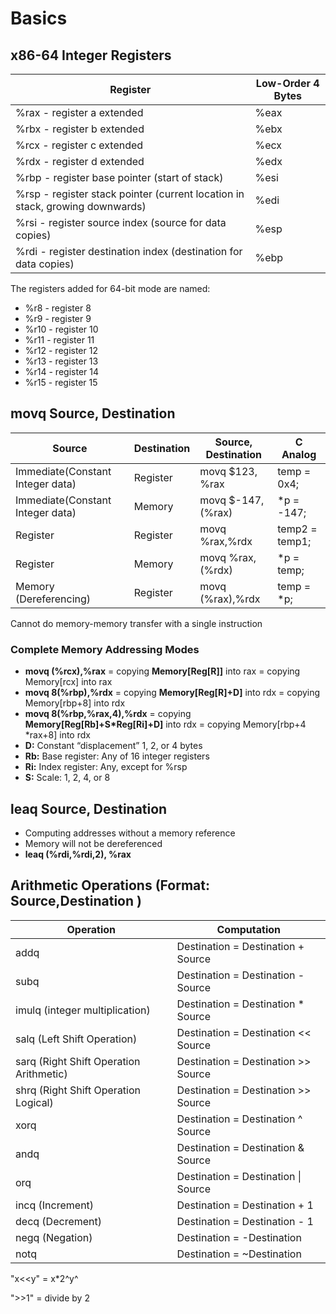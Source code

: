 # Basics

## x86-64 Integer Registers

| Register                                                     | Low-Order 4 Bytes |
| ------------------------------------------------------------ | ----------------- |
| %rax - register a extended                                   | %eax              |
| %rbx - register b extended                                   | %ebx              |
| %rcx - register c extended                                   | %ecx              |
| %rdx - register d extended                                   | %edx              |
| %rbp - register base pointer (start of stack)                | %esi              |
| %rsp - register stack pointer (current location in stack, growing downwards) | %edi              |
| %rsi - register source index (source for data copies)        | %esp              |
| %rdi - register destination index (destination for data copies) | %ebp              |

The registers added for 64-bit mode are named:

- %r8 - register 8
- %r9 - register 9
- %r10 - register 10
- %r11 - register 11
- %r12 - register 12
- %r13 - register 13
- %r14 - register 14
- %r15 - register 15

## movq Source, Destination

| Source                           | Destination | Source, Destination | C Analog       |
| -------------------------------- | ----------- | ------------------- | -------------- |
| Immediate(Constant Integer data) | Register    | movq $123, %rax     | temp = 0x4;    |
| Immediate(Constant Integer data) | Memory      | movq $-147,(%rax)   | *p = -147;     |
| Register                         | Register    | movq %rax,%rdx      | temp2 = temp1; |
| Register                         | Memory      | movq %rax,(%rdx)    | *p = temp;     |
| Memory (Dereferencing)           | Register    | movq (%rax),%rdx    | temp = *p;     |

Cannot do memory-memory transfer with a single instruction

### Complete Memory Addressing Modes

* **movq (%rcx),%rax** = copying **Memory[Reg[R]]** into rax = copying Memory[rcx] into rax
* **movq 8(%rbp),%rdx** = copying **Memory[Reg[R]+D]** into rdx = copying Memory[rbp+8] into rdx
* **movq 8(%rbp,%rax,4),%rdx** = copying **Memory[Reg[Rb]+S*Reg[Ri]+D]** into rdx = copying Memory[rbp+4 *rax+8] into rdx
* **D:** Constant “displacement” 1, 2, or 4 bytes
* **Rb:** Base register: Any of 16 integer registers
* **Ri:** Index register: Any, except for %rsp
* **S:** Scale: 1, 2, 4, or 8

## leaq Source, Destination

* Computing addresses without a memory reference
* Memory will not be dereferenced
* **leaq (%rdi,%rdi,2), %rax**

## Arithmetic Operations (Format: Source,Destination )

| Operation                               | Computation                         |
| --------------------------------------- | ----------------------------------- |
| addq                                    | Destination = Destination + Source  |
| subq                                    | Destination = Destination - Source  |
| imulq (integer multiplication)          | Destination = Destination * Source  |
| salq (Left Shift Operation)             | Destination = Destination << Source |
| sarq (Right Shift Operation Arithmetic) | Destination = Destination >> Source |
| shrq (Right Shift Operation Logical)    | Destination = Destination >> Source |
| xorq                                    | Destination = Destination ^ Source  |
| andq                                    | Destination = Destination & Source  |
| orq                                     | Destination = Destination \| Source |
| incq (Increment)                        | Destination = Destination + 1       |
| decq (Decrement)                        | Destination = Destination - 1       |
| negq (Negation)                         | Destination = -Destination          |
| notq                                    | Destination = ~Destination          |

"x<<y" = x*2^y^

">>1" = divide by 2